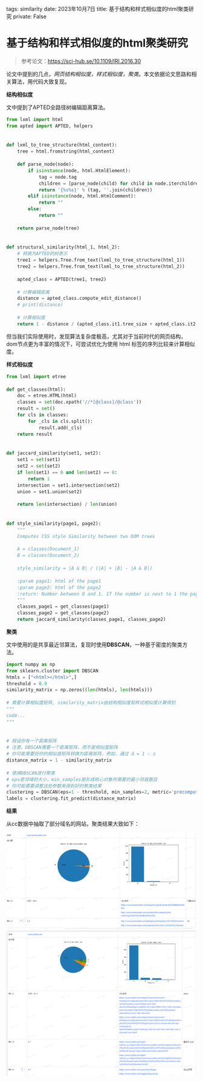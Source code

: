tags: similarity
date: 2023年10月7日
title: 基于结构和样式相似度的html聚类研究
private: False

# 基于结构和样式相似度的html聚类研究

> 参考论文：https://sci-hub.se/10.1109/IRI.2016.30

论文中提到的几点，*网页结构相似度，样式相似度，聚类*。本文依据论文思路和相关算法，用代码大致复现。

**结构相似度**

文中提到了APTED全路径树编辑距离算法。

```python
from lxml import html
from apted import APTED, helpers


def lxml_to_tree_structure(html_content):
    tree = html.fromstring(html_content)

    def parse_node(node):
        if isinstance(node, html.HtmlElement):
            tag = node.tag
            children = [parse_node(child) for child in node.iterchildren()]
            return '{%s%s}' % (tag, ''.join(children))
        elif isinstance(node, html.HtmlComment):
            return ""
        else:
            return ""

    return parse_node(tree)


def structural_similarity(html_1, html_2):
    # 转换为APTED的树表示
    tree1 = helpers.Tree.from_text(lxml_to_tree_structure(html_1))
    tree2 = helpers.Tree.from_text(lxml_to_tree_structure(html_2))

    apted_class = APTED(tree1, tree2)

    # 计算编辑距离
    distance = apted_class.compute_edit_distance()
    # print(distance)

    # 计算相似度
    return 1 - distance / (apted_class.it1.tree_size + apted_class.it2.tree_size)
```

但当我们实际使用时，发现算法复杂度极高，尤其对于当前时代的网页结构，dom节点更为丰富的情况下，可尝试优化为使用 html 标签的序列比较来计算相似度。

**样式相似度**

```python
from lxml import etree

def get_classes(html):
    doc = etree.HTML(html)
    classes = set(doc.xpath('//*[@class]/@class'))
    result = set()
    for cls in classes:
        for _cls in cls.split():
            result.add(_cls)
    return result


def jaccard_similarity(set1, set2):
    set1 = set(set1)
    set2 = set(set2)
    if len(set1) == 0 and len(set2) == 0:
        return 1
    intersection = set1.intersection(set2)
    union = set1.union(set2)

    return len(intersection) / len(union)


def style_similarity(page1, page2):
    """
    Computes CSS style Similarity between two DOM trees

    A = classes(Document_1)
    B = classes(Document_2)

    style_similarity = |A & B| / (|A| + |B| - |A & B|)

    :param page1: html of the page1
    :param page2: html of the page2
    :return: Number between 0 and 1. If the number is next to 1 the page are really similar.
    """
    classes_page1 = get_classes(page1)
    classes_page2 = get_classes(page2)
    return jaccard_similarity(classes_page1, classes_page2)
```

**聚类**

文中使用的是共享最近邻算法，复现时使用**DBSCAN**，一种基于密度的聚类方法。

```python
import numpy as np
from sklearn.cluster import DBSCAN
htmls = ["<html></html>",]
threshold = 0.9
similarity_matrix = np.zeros((len(htmls), len(htmls)))

# 需要计算相似度矩阵, similarity_matrix由结构相似度和样式相似度计算得到
"""
code...
"""


# 假设你有一个距离矩阵
# 注意，DBSCAN需要一个距离矩阵，而不是相似度矩阵
# 你可能需要将你的相似度矩阵转换为距离矩阵，例如，通过 d = 1 - s
distance_matrix = 1 - similarity_matrix

# 使用DBSCAN进行聚类
# eps是邻域的大小，min_samples是形成核心对象所需要的最小邻居数目
# 你可能需要调整这些参数来得到好的聚类结果
clustering = DBSCAN(eps=1 - threshold, min_samples=2, metric='precomputed')
labels = clustering.fit_predict(distance_matrix)
```

**结果**

从cc数据中抽取了部分域名的网站，聚类结果大致如下：

<img src="image-20231007145932631.png" alt="image-20231007145932631" style="zoom:80%;" />

<img src="image-20231007150022247.png" alt="image-20231007150022247" style="zoom:80%;" />
